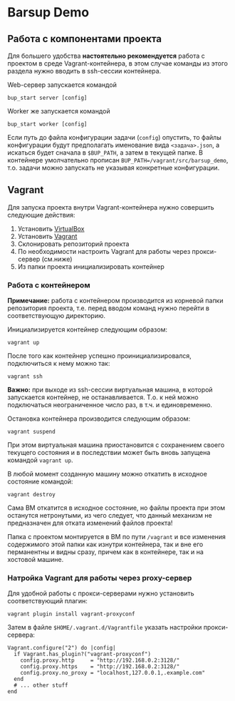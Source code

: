 # Barsup Demo

## Работа с компонентами проекта

Для большего удобства **настоятельно рекомендуется** работа с проектом в среде Vagrant-контейнера,
в этом случае команды из этого раздела нужно вводить в ssh-сессии контейнера.

Web-сервер запускается командой

    bup_start server [config]

Worker же запускается командой

    bup_start worker [config]

Если путь до файла конфигурации задачи (```config```) опустить,
то файлы конфигурации будут предполагать именование вида ```<задача>.json```,
а искаться будет сначала в ```$BUP_PATH```, а затем в текущей папке.
В контейнере умолчательно прописан ```BUP_PATH=/vagrant/src/barsup_demo```,
т.о. задачи можно запускать не указывая конкретные конфигурации.

## Vagrant

Для запуска проекта внутри Vagrant-контейнера нужно совершить следующие действия:

1. Установить [VirtualBox](https://www.virtualbox.org/)
1. Установить [Vagrant](https://www.vagrantup.com/)
1. Склонировать репозиторий проекта
1. По необходимости настроить Vagrant для работы через прокси-сервер (см.ниже)
1. Из папки проекта инициализировать контейнер

### Работа с контейнером

**Примечание:** работа с контейнером производится из корневой папки
репозитория проекта, т.е. перед вводом команд нужно перейти в
соответствующую директорию.

Инициализируется контейнер следующим образом:

    vagrant up

После того как контейнер успешно проинициализировался, подключиться к нему можно так:

    vagrant ssh

**Важно:** при выходе из ssh-сессии виртуальная машина, в которой запускается контейнер,
не останавливается. Т.о. к ней можно подключаться неограниченное число раз,
в т.ч. и единовременно.

Остановка контейнера производится следующим образом:

    vagrant suspend

При этом виртуальная машина приостановится с сохранением своего текущего состояния
и в последствии может быть вновь запущена командой ```vagrant up```.

В любой момент созданную машину можно откатить в исходное состояние командой:

    vagrant destroy

Сама ВМ откатится в исходное состояние, но файлы проекта при этом останутся нетронутыми,
из чего следует, что данный механизм не предназначен для отката изменений файлов проекта!

Папка с проектом монтируется в ВМ по пути ```/vagrant``` и все изменения содержимого этой папки
как изнутри контейнера, так и вне его перманентны и видны сразу, причем как в контейнере,
так и на хостовой машине.

### Натройка Vagrant для работы через proxy-сервер

Для удобной работы с прокси-серверами нужно установить соответствующий плагин:

    vagrant plugin install vagrant-proxyconf

Затем в файле ```$HOME/.vagrant.d/Vagrantfile``` указать настройки прокси-сервера:

    Vagrant.configure("2") do |config|
      if Vagrant.has_plugin?("vagrant-proxyconf")
        config.proxy.http     = "http://192.168.0.2:3128/"
        config.proxy.https    = "http://192.168.0.2:3128/"
        config.proxy.no_proxy = "localhost,127.0.0.1,.example.com"
      end
      # ... other stuff
    end

